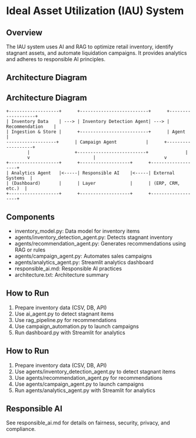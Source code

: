 # Ideal Asset Utilization (IAU) System

## Overview
The IAU system uses AI and RAG to optimize retail inventory, identify stagnant assets, and automate liquidation campaigns. It provides analytics and adheres to responsible AI principles.

## Architecture Diagram


## Architecture Diagram

```
+-------------------+      +--------------------------+      +-------------------+
| Inventory Data    | ---> | Inventory Detection Agent| ---> | Recommendation    |
| Ingestion & Store |      +--------------------------+      | Agent             |
-------------------+      | Campaign Agent           |      +-------------------+
        |                 +--------------------------+              |
        v                        |                          v
+-------------------+      +-------------------+      +-------------------+
| Analytics Agent   |<-----| Responsible AI    |<-----| External Systems  |
| (Dashboard)       |      | Layer             |      | (ERP, CRM, etc.)  |
+-------------------+      +-------------------+      +-------------------+
```

## Components
- inventory_model.py: Data model for inventory items
- agents/inventory_detection_agent.py: Detects stagnant inventory
- agents/recommendation_agent.py: Generates recommendations using RAG or rules
- agents/campaign_agent.py: Automates sales campaigns
- agents/analytics_agent.py: Streamlit analytics dashboard
- responsible_ai.md: Responsible AI practices
- architecture.txt: Architecture summary


## How to Run
1. Prepare inventory data (CSV, DB, API)
2. Use ai_agent.py to detect stagnant items
3. Use rag_pipeline.py for recommendations
4. Use campaign_automation.py to launch campaigns
5. Run dashboard.py with Streamlit for analytics

## How to Run
1. Prepare inventory data (CSV, DB, API)
2. Use agents/inventory_detection_agent.py to detect stagnant items
3. Use agents/recommendation_agent.py for recommendations
4. Use agents/campaign_agent.py to launch campaigns
5. Run agents/analytics_agent.py with Streamlit for analytics

## Responsible AI
See responsible_ai.md for details on fairness, security, privacy, and compliance.
